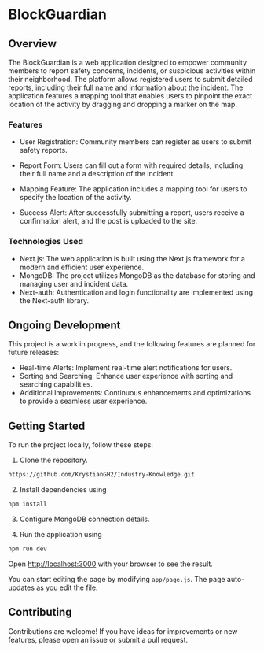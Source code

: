 # BlockGuardian
## Overview

The BlockGuardian is a web application designed to empower community members to report safety concerns, incidents, or suspicious activities within their neighborhood. The platform allows registered users to submit detailed reports, including their full name and information about the incident. The application features a mapping tool that enables users to pinpoint the exact location of the activity by dragging and dropping a marker on the map.


### Features
- User Registration: Community members can register as users to submit safety reports.

- Report Form: Users can fill out a form with required details, including their full name and a description of the incident.

- Mapping Feature: The application includes a mapping tool for users to specify the location of the activity.

- Success Alert: After successfully submitting a report, users receive a confirmation alert, and the post is uploaded to the site.

### Technologies Used
- Next.js: The web application is built using the Next.js framework for a modern and efficient user experience.
- MongoDB: The project utilizes MongoDB as the database for storing and managing user and incident data.
- Next-auth: Authentication and login functionality are implemented using the Next-auth library.


## Ongoing Development
This project is a work in progress, and the following features are planned for future releases:
- Real-time Alerts: Implement real-time alert notifications for users.
- Sorting and Searching: Enhance user experience with sorting and searching capabilities.
- Additional Improvements: Continuous enhancements and optimizations to provide a seamless user experience.



## Getting Started
To run the project locally, follow these steps:

1. Clone the repository.
```bash
https://github.com/KrystianGH2/Industry-Knowledge.git
```

2. Install dependencies using
```bash
npm install
```

3. Configure MongoDB connection details.


4. Run the application using
```bash
npm run dev
```

Open [http://localhost:3000](http://localhost:3000) with your browser to see the result.

You can start editing the page by modifying `app/page.js`. The page auto-updates as you edit the file.

## Contributing
Contributions are welcome! If you have ideas for improvements or new features, please open an issue or submit a pull request.

